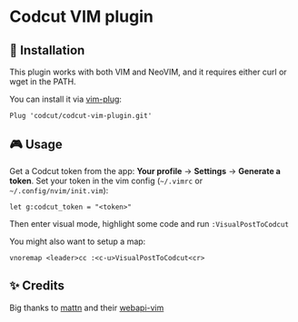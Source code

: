 # Codcut VIM plugin

## :electric_plug: Installation	
This plugin works with both VIM and NeoVIM, and it requires either curl or wget in the PATH.

You can install it via [vim-plug](https://github.com/junegunn/vim-plug):

```vim
Plug 'codcut/codcut-vim-plugin.git'
```

## :video_game: Usage
Get a Codcut token from the app: **Your profile** → **Settings** → **Generate a token**.
Set your token in the vim config (`~/.vimrc` or `~/.config/nvim/init.vim`):

```vim
let g:codcut_token = "<token>"
```

Then enter visual mode, highlight some code and run `:VisualPostToCodcut`

You might also want to setup a map:

```vim
vnoremap <leader>cc :<c-u>VisualPostToCodcut<cr>
```

## :sparkles: Credits
Big thanks to [mattn](https://github.com/mattn) and their [webapi-vim](https://github.com/mattn/webapi-vim)
